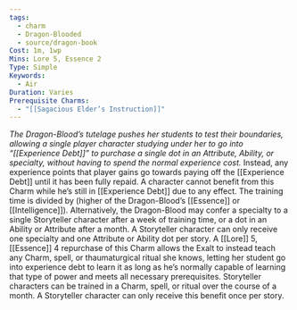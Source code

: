 ```yaml
---
tags:
  - charm
  - Dragon-Blooded
  - source/dragon-book
Cost: 1m, 1wp
Mins: Lore 5, Essence 2
Type: Simple
Keywords:
  - Air
Duration: Varies
Prerequisite Charms:
  - "[[Sagacious Elder’s Instruction]]"
---
```

*The Dragon-Blood’s tutelage pushes her students to test their boundaries, allowing a single player character studying under her to go into “[[Experience Debt]]” to purchase a single dot in an Attribute, Ability, or specialty, without having to spend the normal experience cost.*
Instead, any experience points that player gains go towards paying off the [[Experience Debt]] until it has been fully repaid. A character cannot benefit from this Charm while he’s still in [[Experience Debt]] due to any effect. The training time is divided by (higher of the Dragon-Blood’s [[Essence]] or [[Intelligence]]).
Alternatively, the Dragon-Blood may confer a specialty to a single Storyteller character after a week of training time, or a dot in an Ability or Attribute after a month. A Storyteller character can only receive one specialty and one Attribute or Ability dot per story. 
A [[Lore]] 5, [[Essence]] 4 repurchase of this Charm allows the Exalt to instead teach any Charm, spell, or thaumaturgical ritual she knows, letting her student go into experience debt to learn it as long as he’s normally capable of learning that type of power and meets all necessary prerequisites. Storyteller characters can be trained in a Charm, spell, or ritual over the course of a month. A Storyteller character can only receive this benefit once per story.